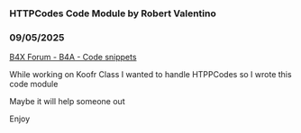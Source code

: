 ### HTTPCodes Code Module by Robert Valentino
### 09/05/2025
[B4X Forum - B4A - Code snippets](https://www.b4x.com/android/forum/threads/168542/)

While working on Koofr Class I wanted to handle HTPPCodes so I wrote this code module  
  
Maybe it will help someone out  
  
Enjoy